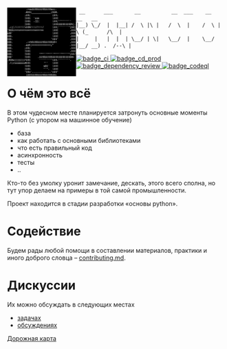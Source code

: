 <img src="./docs/assets/logo.png" align="left" width="160" height="160"></img>
```
 __      ___       __          __  ___    __   __   __  
|__) \_/  |  |__| /  \ |\ |   /  \  |    /  \ |  \ (_      /\  |
|     |   |  |  | \__/ | \|   \__/  |    \__/ |__/ __) .  /--\ |
```

<p align="left">
  <a href="https://github.com/open-data-science/pycourse/actions/workflows/ci.yml">
    <img alt="badge_ci" src="https://github.com/open-data-science/pycourse/actions/workflows/ci.yml/badge.svg">
  </a>
  <a href="https://github.com/open-data-science/pycourse/actions/workflows/cd-prod.yml">
    <img alt="badge_cd_prod" src="https://github.com/open-data-science/pycourse/actions/workflows/cd-prod.yml/badge.svg">
  </a>
  <a href="https://github.com/open-data-science/pycourse/workflows/dependency-review.yml">
    <img alt="badge_dependency_review" src="https://github.com/open-data-science/pycourse/actions/workflows/dependency-review.yml/badge.svg">
  </a>
  <a href="https://github.com/open-data-science/pycourse/actions/workflows/codeql.yml">
    <img alt="badge_codeql" src="https://github.com/open-data-science/pycourse/actions/workflows/codeql.yml/badge.svg">
  </a>  
</p>

# О чём это всё

В этом чудесном месте планируется затронуть основные моменты Python (с упором на машинное обучение)

- база
- как работать с основными библиотеками
- что есть правильный код
- асинхронность
- тесты
- ..

Кто-то без умолку уронит замечание, дескать, этого всего сполна, но тут упор делаем на примеры в той самой промышленности.

Проект находится в стадии разработки «основы python».

# Содействие

Будем рады любой помощи в составлении материалов, практики и иного доброго словца – [contributing.md](https://github.com/open-data-science/pycourse/blob/master/contributing.md).

# Дискуссии

Их можно обсуждать в следующих местах

- [задачах](https://github.com/open-data-science/pycourse/issues)
- [обсуждениях](https://github.com/open-data-science/pycourse/discussions)

[Дорожная карта](https://github.com/orgs/open-data-science/projects/1/views/2)
